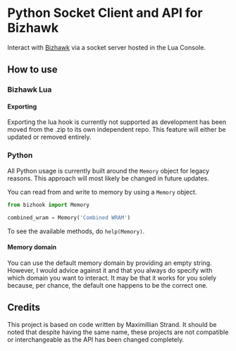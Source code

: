 # Python Socket Client and API for Bizhawk

Interact with [Bizhawk](http://tasvideos.org/Bizhawk.html) via a socket server hosted in the Lua Console.

## How to use

### Bizhawk Lua

#### Exporting

Exporting the lua hook is currently not supported as development has been moved from the .zip to its own independent repo. This feature will either be updated or removed entirely.

### Python

All Python usage is currently built around the `Memory` object for legacy reasons. This approach will most likely be changed in future updates.

You can read from and write to memory by using a `Memory` object.
```py
from bizhook import Memory

combined_wram = Memory('Combined WRAM')
```

To see the available methods, do `help(Memory)`.

#### Memory domain
You can use the default memory domain by providing an empty string. However, I would advice against it and that you always do specify with which domain you want to interact. It may be that it works for you solely because, per chance, the default one happens to be the correct one.

## Credits

This project is based on code written by Maximillian Strand. It should be noted that despite having the same name, these projects are not compatible or interchangeable as the API has been changed completely. 
